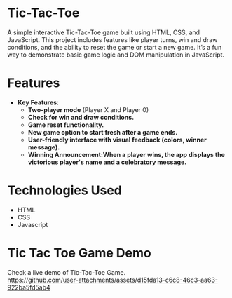 # Tic-Tac-Toe
A simple interactive Tic-Tac-Toe game built using HTML, CSS, and JavaScript. This project includes features like player turns, win and draw conditions, and the ability to reset the game or start a new game. It’s a fun way to demonstrate basic game logic and DOM manipulation in JavaScript.

# Features
- **Key Features**:
  - **Two-player mode** (Player X and Player 0)
  - **Check for win and draw conditions.**
  - **Game reset functionality.**
  - **New game option to start fresh after a game ends.**
  - **User-friendly interface with visual feedback (colors, winner message).**
  - **Winning Announcement:When a player wins, the app displays the victorious player's name and a celebratory message.**
    
# Technologies Used
- HTML
- CSS
- Javascript

# Tic Tac Toe Game Demo
Check a live demo of Tic-Tac-Toe Game.  
https://github.com/user-attachments/assets/d15fda13-c6c8-46c3-aa63-922ba5fd5ab4

